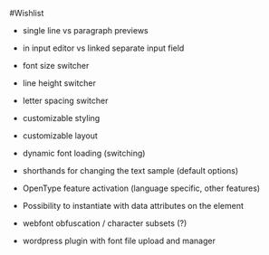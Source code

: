 #Wishlist

* single line vs paragraph previews
* in input editor vs linked separate input field
* font size switcher
* line height switcher
* letter spacing switcher
* customizable styling
* customizable layout
* dynamic font loading (switching)
* shorthands for changing the text sample (default options)
* OpenType feature activation (language specific, other features)
* Possibility to instantiate with data attributes on the element

* webfont obfuscation / character subsets (?)
* wordpress plugin with font file upload and manager
